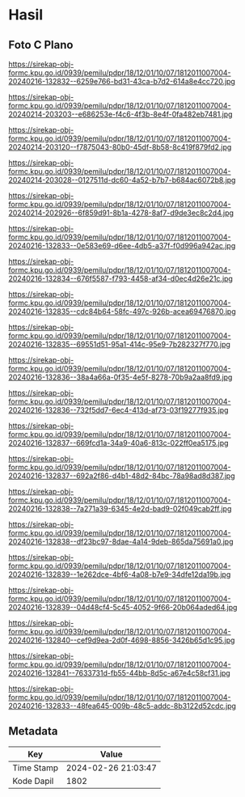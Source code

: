 # Hasil

## Foto C Plano

https://sirekap-obj-formc.kpu.go.id/0939/pemilu/pdpr/18/12/01/10/07/1812011007004-20240216-132832--6259e766-bd31-43ca-b7d2-614a8e4cc720.jpg

https://sirekap-obj-formc.kpu.go.id/0939/pemilu/pdpr/18/12/01/10/07/1812011007004-20240214-203203--e686253e-f4c6-4f3b-8e4f-0fa482eb7481.jpg

https://sirekap-obj-formc.kpu.go.id/0939/pemilu/pdpr/18/12/01/10/07/1812011007004-20240214-203120--f7875043-80b0-45df-8b58-8c419f879fd2.jpg

https://sirekap-obj-formc.kpu.go.id/0939/pemilu/pdpr/18/12/01/10/07/1812011007004-20240214-203028--0127511d-dc60-4a52-b7b7-b684ac6072b8.jpg

https://sirekap-obj-formc.kpu.go.id/0939/pemilu/pdpr/18/12/01/10/07/1812011007004-20240214-202926--6f859d91-8b1a-4278-8af7-d9de3ec8c2d4.jpg

https://sirekap-obj-formc.kpu.go.id/0939/pemilu/pdpr/18/12/01/10/07/1812011007004-20240216-132833--0e583e69-d6ee-4db5-a37f-f0d996a942ac.jpg

https://sirekap-obj-formc.kpu.go.id/0939/pemilu/pdpr/18/12/01/10/07/1812011007004-20240216-132834--676f5587-f793-4458-af34-d0ec4d26e21c.jpg

https://sirekap-obj-formc.kpu.go.id/0939/pemilu/pdpr/18/12/01/10/07/1812011007004-20240216-132835--cdc84b64-58fc-497c-926b-acea69476870.jpg

https://sirekap-obj-formc.kpu.go.id/0939/pemilu/pdpr/18/12/01/10/07/1812011007004-20240216-132835--69551d51-95a1-414c-95e9-7b282327f770.jpg

https://sirekap-obj-formc.kpu.go.id/0939/pemilu/pdpr/18/12/01/10/07/1812011007004-20240216-132836--38a4a66a-0f35-4e5f-8278-70b9a2aa8fd9.jpg

https://sirekap-obj-formc.kpu.go.id/0939/pemilu/pdpr/18/12/01/10/07/1812011007004-20240216-132836--732f5dd7-6ec4-413d-af73-03f19277f935.jpg

https://sirekap-obj-formc.kpu.go.id/0939/pemilu/pdpr/18/12/01/10/07/1812011007004-20240216-132837--669fcd1a-34a9-40a6-813c-022ff0ea5175.jpg

https://sirekap-obj-formc.kpu.go.id/0939/pemilu/pdpr/18/12/01/10/07/1812011007004-20240216-132837--692a2f86-d4b1-48d2-84bc-78a98ad8d387.jpg

https://sirekap-obj-formc.kpu.go.id/0939/pemilu/pdpr/18/12/01/10/07/1812011007004-20240216-132838--7a271a39-6345-4e2d-bad9-02f049cab2ff.jpg

https://sirekap-obj-formc.kpu.go.id/0939/pemilu/pdpr/18/12/01/10/07/1812011007004-20240216-132838--df23bc97-8dae-4a14-9deb-865da75691a0.jpg

https://sirekap-obj-formc.kpu.go.id/0939/pemilu/pdpr/18/12/01/10/07/1812011007004-20240216-132839--1e262dce-4bf6-4a08-b7e9-34dfe12da19b.jpg

https://sirekap-obj-formc.kpu.go.id/0939/pemilu/pdpr/18/12/01/10/07/1812011007004-20240216-132839--04d48cf4-5c45-4052-9f66-20b064aded64.jpg

https://sirekap-obj-formc.kpu.go.id/0939/pemilu/pdpr/18/12/01/10/07/1812011007004-20240216-132840--cef9d9ea-2d0f-4698-8856-3426b65d1c95.jpg

https://sirekap-obj-formc.kpu.go.id/0939/pemilu/pdpr/18/12/01/10/07/1812011007004-20240216-132841--7633731d-fb55-44bb-8d5c-a67e4c58cf31.jpg

https://sirekap-obj-formc.kpu.go.id/0939/pemilu/pdpr/18/12/01/10/07/1812011007004-20240216-132833--48fea645-009b-48c5-addc-8b3122d52cdc.jpg


## Metadata

| Key        | Value               |
| ---------- | ------------------- |
| Time Stamp | 2024-02-26 21:03:47 |
| Kode Dapil | 1802                |



